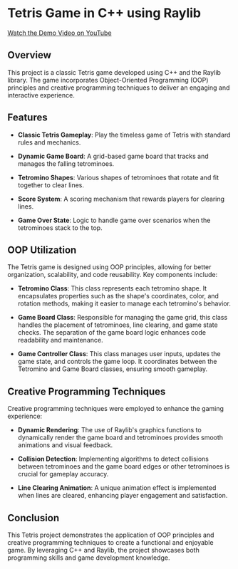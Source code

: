 # Tetris Game in C++ using Raylib


[Watch the Demo Video on YouTube](https://www.youtube.com/watch?v=L8w6mtDBDak)

## Overview



This project is a classic Tetris game developed using C++ and the Raylib library. The game incorporates Object-Oriented Programming (OOP) principles and creative programming techniques to deliver an engaging and interactive experience.



## Features



- **Classic Tetris Gameplay**: Play the timeless game of Tetris with standard rules and mechanics.

- **Dynamic Game Board**: A grid-based game board that tracks and manages the falling tetrominoes.

- **Tetromino Shapes**: Various shapes of tetrominoes that rotate and fit together to clear lines.

- **Score System**: A scoring mechanism that rewards players for clearing lines.

- **Game Over State**: Logic to handle game over scenarios when the tetrominoes stack to the top.



## OOP Utilization



The Tetris game is designed using OOP principles, allowing for better organization, scalability, and code reusability. Key components include:



- **Tetromino Class**: This class represents each tetromino shape. It encapsulates properties such as the shape's coordinates, color, and rotation methods, making it easier to manage each tetromino's behavior.



- **Game Board Class**: Responsible for managing the game grid, this class handles the placement of tetrominoes, line clearing, and game state checks. The separation of the game board logic enhances code readability and maintenance.



- **Game Controller Class**: This class manages user inputs, updates the game state, and controls the game loop. It coordinates between the Tetromino and Game Board classes, ensuring smooth gameplay.



## Creative Programming Techniques



Creative programming techniques were employed to enhance the gaming experience:



- **Dynamic Rendering**: The use of Raylib's graphics functions to dynamically render the game board and tetrominoes provides smooth animations and visual feedback.



- **Collision Detection**: Implementing algorithms to detect collisions between tetrominoes and the game board edges or other tetrominoes is crucial for gameplay accuracy.



- **Line Clearing Animation**: A unique animation effect is implemented when lines are cleared, enhancing player engagement and satisfaction.



## Conclusion



This Tetris project demonstrates the application of OOP principles and creative programming techniques to create a functional and enjoyable game. By leveraging C++ and Raylib, the project showcases both programming skills and game development knowledge.

